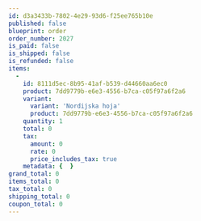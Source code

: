 ```yaml
---
id: d3a3433b-7802-4e29-93d6-f25ee765b10e
published: false
blueprint: order
order_number: 2027
is_paid: false
is_shipped: false
is_refunded: false
items:
  -
    id: 8111d5ec-8b95-41af-b539-d44660aa6ec0
    product: 7dd9779b-e6e3-4556-b7ca-c05f97a6f2a6
    variant:
      variant: 'Nordijska hoja'
      product: 7dd9779b-e6e3-4556-b7ca-c05f97a6f2a6
    quantity: 1
    total: 0
    tax:
      amount: 0
      rate: 0
      price_includes_tax: true
    metadata: {  }
grand_total: 0
items_total: 0
tax_total: 0
shipping_total: 0
coupon_total: 0
---
```

